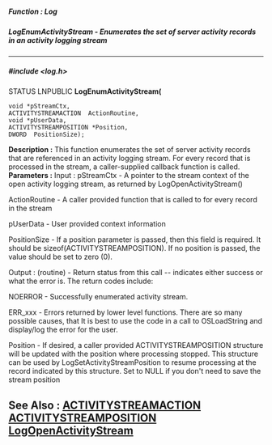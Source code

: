 ##### Function : Log
##### LogEnumActivityStream - Enumerates the set of server activity records in an activity logging stream
---
##### #include <log.h>
STATUS LNPUBLIC **LogEnumActivityStream(**

	void *pStreamCtx,
	ACTIVITYSTREAMACTION  ActionRoutine,
	void *pUserData,
	ACTIVITYSTREAMPOSITION *Position,
	DWORD  PositionSize);
**Description :**
This function enumerates the set of server activity records that are referenced 
in an activity logging stream.  For every record that is processed in the 
stream, a caller-supplied callback function is called.
**Parameters :**
Input :
pStreamCtx  -  A pointer to the stream context of the open activity logging stream, as returned by LogOpenActivityStream()

ActionRoutine  -  A caller provided function that is called to for every record in the stream

pUserData  -  User provided context information

PositionSize  -  If a position parameter is passed, then this field is required. It should be sizeof(ACTIVITYSTREAMPOSITION). If no position is passed, the value should be set to zero (0).

Output :
(routine)  -  Return status from this call -- indicates either success or what the error is. The return codes include:

NOERROR - Successfully enumerated activity stream.

ERR_xxx - Errors returned by lower level functions.  There are so many possible causes, that It is best to use the code in a call to OSLoadString and display/log the error for the user.


Position  -  If desired, a caller provided ACTIVITYSTREAMPOSITION structure will be updated with the position where processing stopped. This structure can be used by LogSetActivityStreamPosition to resume processing at the record indicated by this structure.  Set to NULL if you don't need to save the stream position

**See Also :**
[ACTIVITYSTREAMACTION](D:/md_files/ACTIVITYSTREAMACTION.md)
[ACTIVITYSTREAMPOSITION](D:/md_files/ACTIVITYSTREAMPOSITION.md)
[LogOpenActivityStream](D:/md_files/LogOpenActivityStream.md)
---
